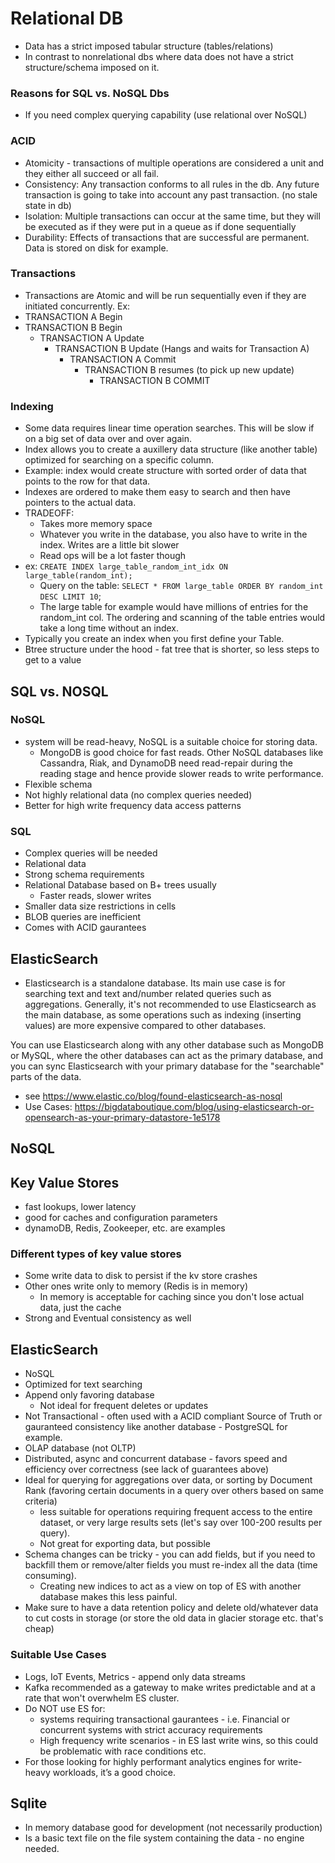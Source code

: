 # Relational DB

- Data has a strict imposed tabular structure (tables/relations)
- In contrast to nonrelational dbs where data does not have a strict structure/schema imposed on it.

### Reasons for SQL vs. NoSQL Dbs

- If you need complex querying capability (use relational over NoSQL)

### ACID

- Atomicity - transactions of multiple operations are considered a unit and they either all succeed or all fail.
- Consistency: Any transaction conforms to all rules in the db. Any future transaction is going to take into account any past transaction. (no stale state in db)
- Isolation: Multiple transactions can occur at the same time, but they will be executed as if they were put in a queue as if done sequentially
- Durability: Effects of transactions that are successful are permanent. Data is stored on disk for example.

### Transactions

- Transactions are Atomic and will be run sequentially even if they are initiated concurrently.
  Ex:
- TRANSACTION A Begin
- TRANSACTION B Begin
  - TRANSACTION A Update
    - TRANSACTION B Update (Hangs and waits for Transaction A)
      - TRANSACTION A Commit
        - TRANSACTION B resumes (to pick up new update)
          - TRANSACTION B COMMIT

### Indexing

- Some data requires linear time operation searches. This will be slow if on a big set of data over and over again.
- Index allows you to create a auxillery data structure (like another table) optimized for searching on a specific column.
- Example: index would create structure with sorted order of data that points to the row for that data.
- Indexes are ordered to make them easy to search and then have pointers to the actual data.
- TRADEOFF:
  - Takes more memory space
  - Whatever you write in the database, you also have to write in the index. Writes are a little bit slower
  - Read ops will be a lot faster though
- ex: `CREATE INDEX large_table_random_int_idx ON large_table(random_int);`
  - Query on the table: `SELECT * FROM large_table ORDER BY random_int DESC LIMIT 10`;
  - The large table for example would have millions of entries for the random_int col. The ordering and scanning of the table entries would take a long time without an index.
- Typically you create an index when you first define your Table.
- Btree structure under the hood - fat tree that is shorter, so less steps to get to a value

## SQL vs. NOSQL

### NoSQL

- system will be read-heavy, NoSQL is a suitable choice for storing data.
  - MongoDB is good choice for fast reads. Other NoSQL databases like Cassandra, Riak, and DynamoDB need read-repair during the reading stage and hence provide slower reads to write performance.
- Flexible schema
- Not highly relational data (no complex queries needed)
- Better for high write frequency data access patterns

### SQL

- Complex queries will be needed
- Relational data
- Strong schema requirements
- Relational Database based on B+ trees usually
  - Faster reads, slower writes
- Smaller data size restrictions in cells
- BLOB queries are inefficient
- Comes with ACID gaurantees

## ElasticSearch

- Elasticsearch is a standalone database. Its main use case is for searching text and text and/number related queries such as aggregations. Generally, it's not recommended to use Elasticsearch as the main database, as some operations such as indexing (inserting values) are more expensive compared to other databases.

You can use Elasticsearch along with any other database such as MongoDB or MySQL, where the other databases can act as the primary database, and you can sync Elasticsearch with your primary database for the "searchable" parts of the data.

- see https://www.elastic.co/blog/found-elasticsearch-as-nosql
- Use Cases: https://bigdataboutique.com/blog/using-elasticsearch-or-opensearch-as-your-primary-datastore-1e5178

## NoSQL

## Key Value Stores

- fast lookups, lower latency
- good for caches and configuration parameters
- dynamoDB, Redis, Zookeeper, etc. are examples

### Different types of key value stores

- Some write data to disk to persist if the kv store crashes
- Other ones write only to memory (Redis is in memory)
  - In memory is acceptable for caching since you don't lose actual data, just the cache
- Strong and Eventual consistency as well

## ElasticSearch

- NoSQL
- Optimized for text searching
- Append only favoring database
  - Not ideal for frequent deletes or updates
- Not Transactional - often used with a ACID compliant Source of Truth or gauranteed consistency like another database - PostgreSQL for example.
- OLAP database (not OLTP)
- Distributed, async and concurrent database - favors speed and efficiency over correctness (see lack of guarantees above)
- Ideal for querying for aggregations over data, or sorting by Document Rank (favoring certain documents in a query over others based on same criteria)
  - less suitable for operations requiring frequent access to the entire dataset, or very large results sets (let's say over 100-200 results per query).
  - Not great for exporting data, but possible
- Schema changes can be tricky - you can add fields, but if you need to backfill them or remove/alter fields you must re-index all the data (time consuming).
  - Creating new indices to act as a view on top of ES with another database makes this less painful.
- Make sure to have a data retention policy and delete old/whatever data to cut costs in storage (or store the old data in glacier storage etc. that's cheap)

### Suitable Use Cases

- Logs, IoT Events, Metrics - append only data streams
- Kafka recommended as a gateway to make writes predictable and at a rate that won't overwhelm ES cluster.
- Do NOT use ES for:
  - systems requiring transactional gaurantees - i.e. Financial or concurrent systems with strict accuracy requirements
  - High frequency write scenarios - in ES last write wins, so this could be problematic with race conditions etc.
- For those looking for highly performant analytics engines for write-heavy workloads, it’s a good choice.

## Sqlite

- In memory database good for development (not necessarily production)
- Is a basic text file on the file system containing the data - no engine needed.

